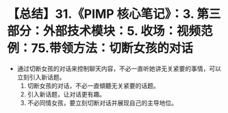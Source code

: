 # 【总结】31.《PIMP 核心笔记》：3. 第三部分：外部技术模块：5. 收场：视频范例：75.带领方法：切断女孩的对话

-   通过切断女孩的对话来控制聊天内容，不必一直听她讲无关紧要的事情，可以立刻引入新话题。
    1.  切断女孩的对话，不必一直傾聽无关紧要的话题。
    2.  引入新话题，让对话更有趣。
    3.  不必同情女孩，要立刻切断对话并展现自己的主导地位。